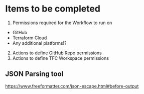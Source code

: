# Items to be completed
1. Permissions required for the Workflow to run on
- GitHub
- Terraform Cloud
- Any additional platforms!?

2. Actions to define GitHub Repo permissions
3. Actions to define TFC Workspace permissions



## JSON Parsing tool

https://www.freeformatter.com/json-escape.html#before-output


